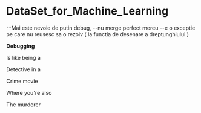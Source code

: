 # DataSet_for_Machine_Learning
--Mai este nevoie de putin debug, 
--nu merge perfect mereu 
--e o exceptie pe care nu reusesc sa o rezolv ( la functia de desenare a dreptunghiului ) 

<b> Debugging </b>
<p> Is like being a </p>
<p> Detective in a </p>
<p> Crime movie </p>
<p> Where you're also </p>
<p> The murderer </p>
